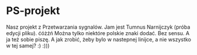 ﻿# PS-projekt
Nasz projekt z Przetwarzania sygnalów.
Jam jest Tumnus Narnijczyk (próba edycji pliku).
ćóżźń
Można tylko niektóre polskie znaki dodać. Bez sensu.
A ja też sobie piszę.
A jak zrobić, żeby bylo w nastepnej linijce, a nie wszystko w tej samej?
:)
:)))
